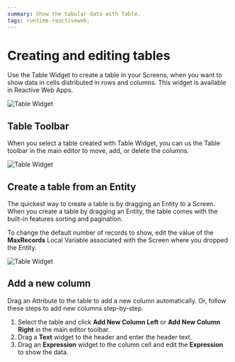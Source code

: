 ```yaml
---
summary: Show the tabular data with Table.
tags: runtime-reactiveweb;
---
```


# Creating and editing tables

Use the Table Widget to create a table in your Screens, when you want to show data in cells distributed in rows and columns. This widget is available in Reactive Web Apps.

![Table Widget](https://github.com/danielmarquespt/docs-product/tree/e7ea3f444d5129dab245c69ab72ae091554bc4fb/src/develop/ui/table/images/table-in-toolbar.png%3E)

## Table Toolbar

When you select a table created with Table Widget, you can us the Table toolbar in the main editor to move, add, or delete the columns.

![Table Widget](https://github.com/danielmarquespt/docs-product/tree/e7ea3f444d5129dab245c69ab72ae091554bc4fb/src/develop/ui/table/images/table-edit-commands.png%3E)

## Create a table from an Entity

The quickest way to create a table is by dragging an Entity to a Screen. When you create a table by dragging an Entity, the table comes with the built-in features sorting and pagination.

To change the default number of records to show, edit the value of the **MaxRecords** Local Variable associated with the Screen where you dropped the Entity.

![Table Widget](https://github.com/danielmarquespt/docs-product/tree/e7ea3f444d5129dab245c69ab72ae091554bc4fb/src/develop/ui/table/images/table-from-entity-preview.png?width=700%3E)

## Add a new column

Drag an Attribute to the table to add a new column automatically. Or, follow these steps to add new columns step-by-step.

1. Select the table and click **Add New Column Left** or **Add New Column Right** in the main editor toolbar.
2. Drag a **Text** widget to the header and enter the header text.
3. Drag an **Expression** widget to the column cell and edit the **Expression** to show the data.

